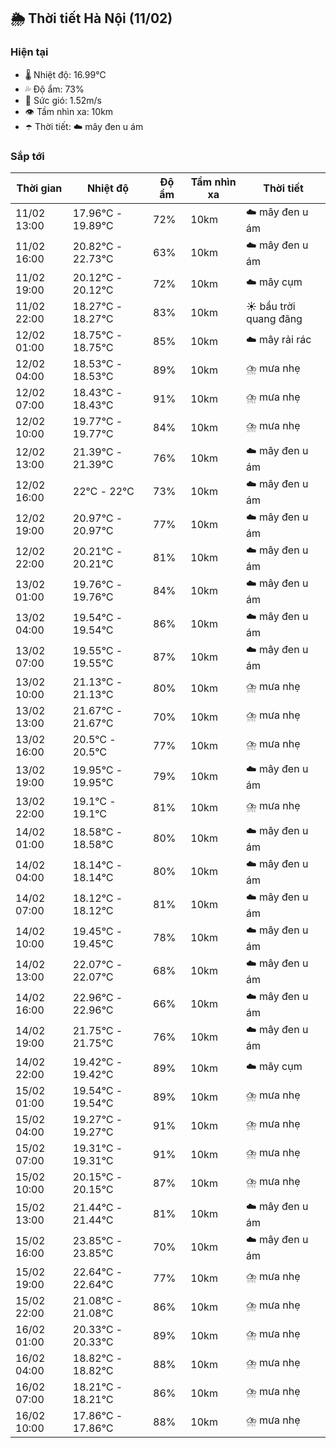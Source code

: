 ## 🌦️ Thời tiết Hà Nội (11/02)

### Hiện tại

- 🌡️ Nhiệt độ: 16.99℃
- 💦 Độ ẩm: 73%
- 💨 Sức gió: 1.52m/s
- 👁️ Tầm nhìn xa: 10km
- ☂️ Thời tiết: ☁️ mây đen u ám

### Sắp tới

| Thời gian | Nhiệt độ | Độ ẩm | Tầm nhìn xa | Thời tiết |
| --- | --- | --- | --- | --- |
| 11/02 13:00 | 17.96℃ - 19.89℃ | 72% | 10km | ☁️ mây đen u ám |
| 11/02 16:00 | 20.82℃ - 22.73℃ | 63% | 10km | ☁️ mây đen u ám |
| 11/02 19:00 | 20.12℃ - 20.12℃ | 72% | 10km | ☁️ mây cụm |
| 11/02 22:00 | 18.27℃ - 18.27℃ | 83% | 10km | ☀️ bầu trời quang đãng |
| 12/02 01:00 | 18.75℃ - 18.75℃ | 85% | 10km | ☁️ mây rải rác |
| 12/02 04:00 | 18.53℃ - 18.53℃ | 89% | 10km | ⛈️ mưa nhẹ |
| 12/02 07:00 | 18.43℃ - 18.43℃ | 91% | 10km | ⛈️ mưa nhẹ |
| 12/02 10:00 | 19.77℃ - 19.77℃ | 84% | 10km | ⛈️ mưa nhẹ |
| 12/02 13:00 | 21.39℃ - 21.39℃ | 76% | 10km | ☁️ mây đen u ám |
| 12/02 16:00 | 22℃ - 22℃ | 73% | 10km | ☁️ mây đen u ám |
| 12/02 19:00 | 20.97℃ - 20.97℃ | 77% | 10km | ☁️ mây đen u ám |
| 12/02 22:00 | 20.21℃ - 20.21℃ | 81% | 10km | ☁️ mây đen u ám |
| 13/02 01:00 | 19.76℃ - 19.76℃ | 84% | 10km | ☁️ mây đen u ám |
| 13/02 04:00 | 19.54℃ - 19.54℃ | 86% | 10km | ☁️ mây đen u ám |
| 13/02 07:00 | 19.55℃ - 19.55℃ | 87% | 10km | ☁️ mây đen u ám |
| 13/02 10:00 | 21.13℃ - 21.13℃ | 80% | 10km | ⛈️ mưa nhẹ |
| 13/02 13:00 | 21.67℃ - 21.67℃ | 70% | 10km | ⛈️ mưa nhẹ |
| 13/02 16:00 | 20.5℃ - 20.5℃ | 77% | 10km | ⛈️ mưa nhẹ |
| 13/02 19:00 | 19.95℃ - 19.95℃ | 79% | 10km | ☁️ mây đen u ám |
| 13/02 22:00 | 19.1℃ - 19.1℃ | 81% | 10km | ⛈️ mưa nhẹ |
| 14/02 01:00 | 18.58℃ - 18.58℃ | 80% | 10km | ☁️ mây đen u ám |
| 14/02 04:00 | 18.14℃ - 18.14℃ | 80% | 10km | ☁️ mây đen u ám |
| 14/02 07:00 | 18.12℃ - 18.12℃ | 81% | 10km | ☁️ mây đen u ám |
| 14/02 10:00 | 19.45℃ - 19.45℃ | 78% | 10km | ☁️ mây đen u ám |
| 14/02 13:00 | 22.07℃ - 22.07℃ | 68% | 10km | ☁️ mây đen u ám |
| 14/02 16:00 | 22.96℃ - 22.96℃ | 66% | 10km | ☁️ mây đen u ám |
| 14/02 19:00 | 21.75℃ - 21.75℃ | 76% | 10km | ☁️ mây đen u ám |
| 14/02 22:00 | 19.42℃ - 19.42℃ | 89% | 10km | ☁️ mây cụm |
| 15/02 01:00 | 19.54℃ - 19.54℃ | 89% | 10km | ⛈️ mưa nhẹ |
| 15/02 04:00 | 19.27℃ - 19.27℃ | 91% | 10km | ⛈️ mưa nhẹ |
| 15/02 07:00 | 19.31℃ - 19.31℃ | 91% | 10km | ⛈️ mưa nhẹ |
| 15/02 10:00 | 20.15℃ - 20.15℃ | 87% | 10km | ⛈️ mưa nhẹ |
| 15/02 13:00 | 21.44℃ - 21.44℃ | 81% | 10km | ☁️ mây đen u ám |
| 15/02 16:00 | 23.85℃ - 23.85℃ | 70% | 10km | ☁️ mây đen u ám |
| 15/02 19:00 | 22.64℃ - 22.64℃ | 77% | 10km | ⛈️ mưa nhẹ |
| 15/02 22:00 | 21.08℃ - 21.08℃ | 86% | 10km | ⛈️ mưa nhẹ |
| 16/02 01:00 | 20.33℃ - 20.33℃ | 89% | 10km | ⛈️ mưa nhẹ |
| 16/02 04:00 | 18.82℃ - 18.82℃ | 88% | 10km | ⛈️ mưa nhẹ |
| 16/02 07:00 | 18.21℃ - 18.21℃ | 86% | 10km | ⛈️ mưa nhẹ |
| 16/02 10:00 | 17.86℃ - 17.86℃ | 88% | 10km | ⛈️ mưa nhẹ |
